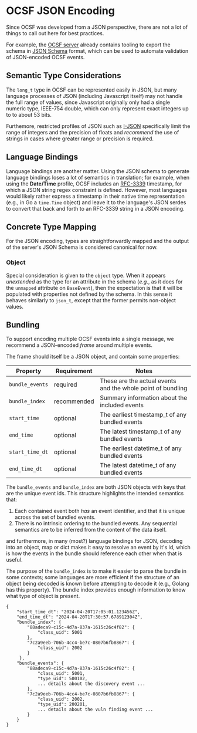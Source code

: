 # OCSF JSON Encoding

Since OCSF was developed from a JSON perspective, there are not
a lot of things to call out here for best practices.

For example, the [OCSF server](https://github.com/ocsf/ocsf-server)
already contains tooling to export the schema in [JSON
Schema](https://json-schema.org/) format, which can be used
to automate validation of JSON-encoded OCSF events.

## Semantic Type Considerations

The `long_t` type in OCSF can be represented easily in JSON, but many
language processes of JSON (including Javascript itself) may not
handle the full range of values, since Javascript originally only had
a single numeric type, IEEE-754 double, which can only represent exact
integers up to to about 53 bits.

Furthemore, restricted profiles of JSON such as
[I-JSON](https://www.rfc-editor.org/rfc/rfc7493) specifically limit
the range of integers and the precision of floats and _recommend_ the
use of strings in cases where greater range or precision is required.

## Language Bindings

Language bindings are another matter.  Using the JSON schema to
generate language bindings loses a lot of semantics in translation;
for example, when using the **Date/Time** profile, OCSF includes an
[RFC-3339](https://www.rfc-editor.org/rfc/rfc3339.html) timestamp, for
which a JSON string regex constraint is defined.  However, most
languages would likely rather express a timestamp in their native time
representation (e.g., in Go a `time.Time` object) and leave it to the
language's JSON serdes to convert that back and forth to an RFC-3339
string in a JSON encoding.

## Concrete Type Mapping

For the JSON encoding, types are straightforwardly mapped and the
output of the server's JSON Schema is considered canonical for now.

### Object

Special consideration is given to the `object` type.  When it appears
_unextended_ as the type for an attribute in the schema (_e.g._, as it
does for the `unmapped` attribute on `BaseEvent`), then the
expectation is that it will be populated with properties not defined
by the schema.  In this sense it behaves similarly to `json_t`, except
that the former permits non-object values.

## Bundling

To support encoding multiple OCSF events into a single message, we
recommend a JSON-encoded _frame_ around multiple events.

The frame should itself be a JSON object, and contain some properties:

| Property        | Requirement | Notes                                                       |
| --------------- | ----------- | ----------------------------------------------------------- |
| `bundle_events` | required    | These are the actual events and the whole point of bundling |
| `bundle_index`  | recommended | Summary information about the included events               |
| `start_time`    | optional    | The earliest timestamp_t of any bundled events              |
| `end_time`      | optional    | The latest timestamp_t of any bundled events                |
| `start_time_dt` | optional    | The earliest datetime_t of any bundled events               |
| `end_time_dt`   | optional    | The latest datetime_t of any bundled events                 |

The `bundle_events` and `bundle_index` are both JSON objects with keys
that are the unique event ids.  This structure highlights the intended
semantics that:

1. Each contained event both _has_ an event identifier, and that it is
   unique across the set of bundled events.
2. There is no intrinsic ordering to the bundled events.  Any
   sequential semantics are to be inferred from the content of the
   data itself.

and furthermore, in many (most?) language bindings for JSON, decoding
into an object, map or dict makes it easy to resolve an event by it's
id, which is how the events in the bundle should reference each other
when that is useful.

The purpose of the `bundle_index` is to make it easier to parse the
bundle in some contexts; some languages are more efficient if the
structure of an object being decoded is known before attempting to
decode it (e.g., Golang has this property).  The bundle index provides
enough information to know what type of object is present.

```
{
    "start_time_dt": "2024-04-20T17:05:01.123456Z",
    "end_time_dt": "2024-04-20T17:30:57.678912304Z",
    "bundle_index": {
        "88adeca9-c15c-4d7a-837a-1615c26c4f82": {
            "class_uid": 5001
        },
        "7c2a9eeb-706b-4cc4-be7c-0807b6fb8867": {
            "class_uid": 2002
        }
     },
    "bundle_events": {
        "88adeca9-c15c-4d7a-837a-1615c26c4f82": {
            "class_uid": 5001,
            "type_uid": 500102,
            ... details about the discovery event ...
        },
        "7c2a9eeb-706b-4cc4-be7c-0807b6fb8867": {
            "class_uid": 2002,
            "type_uid": 200201,
            ... details about the vuln finding event ...
        }
    }
}
```
